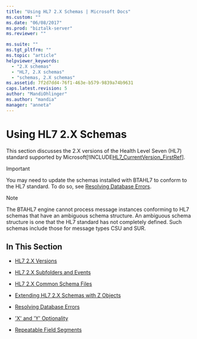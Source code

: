 ```yaml
---
title: "Using HL7 2.X Schemas | Microsoft Docs"
ms.custom: ""
ms.date: "06/08/2017"
ms.prod: "biztalk-server"
ms.reviewer: ""

ms.suite: ""
ms.tgt_pltfrm: ""
ms.topic: "article"
helpviewer_keywords: 
  - "2.X schemas"
  - "HL7, 2.X schemas"
  - "schemas, 2.X schemas"
ms.assetid: 7f2d7dd4-76f1-463e-b579-9839a74b9631
caps.latest.revision: 5
author: "MandiOhlinger"
ms.author: "mandia"
manager: "anneta"
---
```

# Using HL7 2.X Schemas
This section discusses the 2.X versions of the Health Level Seven (HL7) standard supported by Microsoft[!INCLUDE[HL7_CurrentVersion_FirstRef](../../includes/hl7-currentversion-firstref-md.md)].  
  
> [!IMPORTANT]
>  You may need to update the schemas installed with BTAHL7 to conform to the HL7 standard. To do so, see [Resolving Database Errors](../../adapters-and-accelerators/accelerator-hl7/resolving-database-errors.md).  
  
> [!NOTE]
>  The BTAHL7 engine cannot process message instances conforming to HL7 schemas that have an ambiguous schema structure. An ambiguous schema structure is one that the HL7 standard has not completely defined. Such schemas include those for message types CSU and SUR.  
  
## In This Section  
  
-   [HL7 2.X Versions](../../adapters-and-accelerators/accelerator-hl7/hl7-2-x-versions.md)  
  
-   [HL7 2.X Subfolders and Events](../../adapters-and-accelerators/accelerator-hl7/hl7-2-x-subfolders-and-events.md)  
  
-   [HL7 2.X Common Schema Files](../../adapters-and-accelerators/accelerator-hl7/hl7-2-x-common-schema-files.md)  
  
-   [Extending HL7 2.X Schemas with Z Objects](../../adapters-and-accelerators/accelerator-hl7/extending-hl7-2-x-schemas-with-z-objects.md)  
  
-   [Resolving Database Errors](../../adapters-and-accelerators/accelerator-hl7/resolving-database-errors.md)  
  
-   ['X' and 'Y' Optionality](../../adapters-and-accelerators/accelerator-hl7/x-and-y-optionality.md)  
  
-   [Repeatable Field Segments](../../adapters-and-accelerators/accelerator-hl7/repeatable-field-segments.md)